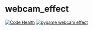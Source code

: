 # webcam_effect
[![Code Health](https://landscape.io/github/maduck/video_effect/master/landscape.svg?style=flat-square)](https://landscape.io/github/maduck/video_effect/master)
[![pygame webcam effect](https://img.youtube.com/vi/3usTCjs6EOI/0.jpg)](http://www.youtube.com/watch?v=3usTCjs6EOI "pygame webcam effect. youtube video")


